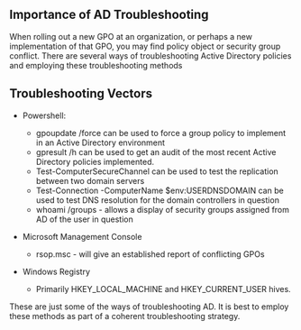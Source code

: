 ## Importance of AD Troubleshooting
When rolling out a new GPO at an organization, or perhaps a new implementation of that GPO, you may find policy object or security group conflict. There are several ways of troubleshooting Active Directory policies and employing these troubleshooting methods

## Troubleshooting Vectors

* Powershell:
  * gpoupdate /force can be used to force a group policy to implement in an Active Directory environment
  * gpresult /h can be used to get an audit of the most recent Active Directory policies implemented.
  * Test-ComputerSecureChannel can be used to test the replication between two domain servers
  * Test-Connection -ComputerName $env:USERDNSDOMAIN can be used to test DNS resolution for the domain controllers in question
  * whoami /groups - allows a display of security groups assigned from AD of the user in question 


* Microsoft Management Console
  * rsop.msc - will give an established report of conflicting GPOs
* Windows Registry
  * Primarily HKEY_LOCAL_MACHINE and HKEY_CURRENT_USER hives.

These are just some of the ways of troubleshooting AD. It is best to employ these methods as part of a coherent troubleshooting strategy.

